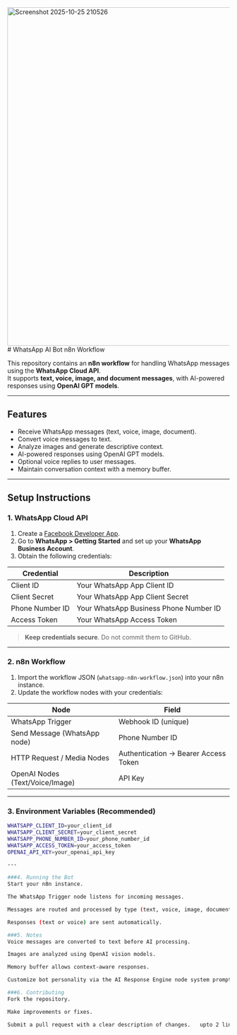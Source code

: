 <img width="1366" height="767" alt="Screenshot 2025-10-25 210526" src="https://github.com/user-attachments/assets/3d5f69b2-5d45-43b8-84ae-32e095428413" />
 # WhatsApp AI Bot n8n Workflow

This repository contains an **n8n workflow** for handling WhatsApp messages using the **WhatsApp Cloud API**.  
It supports **text, voice, image, and document messages**, with AI-powered responses using **OpenAI GPT models**.

---

## Features

- Receive WhatsApp messages (text, voice, image, document).    
- Convert voice messages to text.  
- Analyze images and generate descriptive context.  
- AI-powered responses using OpenAI GPT models.  
- Optional voice replies to user messages.  
- Maintain conversation context with a memory buffer.  

---

## Setup Instructions

### 1. WhatsApp Cloud API

1. Create a [Facebook Developer App](https://developers.facebook.com/).  
2. Go to **WhatsApp > Getting Started** and set up your **WhatsApp Business Account**.  
3. Obtain the following credentials:

| Credential        | Description                           |
|------------------|---------------------------------------|
| Client ID         | Your WhatsApp App Client ID           |
| Client Secret     | Your WhatsApp App Client Secret       |
| Phone Number ID   | Your WhatsApp Business Phone Number ID|
| Access Token      | Your WhatsApp Access Token            |

> **Keep credentials secure**. Do not commit them to GitHub.

---

### 2. n8n Workflow

1. Import the workflow JSON (`whatsapp-n8n-workflow.json`) into your n8n instance.  
2. Update the workflow nodes with your credentials:

| Node                         | Field                                  |
|-------------------------------|---------------------------------------|
| WhatsApp Trigger              | Webhook ID (unique)                    |
| Send Message (WhatsApp node)  | Phone Number ID                        |
| HTTP Request / Media Nodes    | Authentication → Bearer Access Token  |
| OpenAI Nodes (Text/Voice/Image) | API Key                               |

---

### 3. Environment Variables (Recommended)

```bash
WHATSAPP_CLIENT_ID=your_client_id
WHATSAPP_CLIENT_SECRET=your_client_secret
WHATSAPP_PHONE_NUMBER_ID=your_phone_number_id
WHATSAPP_ACCESS_TOKEN=your_access_token
OPENAI_API_KEY=your_openai_api_key

---

###4. Running the Bot
Start your n8n instance.

The WhatsApp Trigger node listens for incoming messages.

Messages are routed and processed by type (text, voice, image, document).

Responses (text or voice) are sent automatically.

###5. Notes
Voice messages are converted to text before AI processing.

Images are analyzed using OpenAI vision models.

Memory buffer allows context-aware responses.

Customize bot personality via the AI Response Engine node system prompt.

###6. Contributing
Fork the repository.

Make improvements or fixes.

Submit a pull request with a clear description of changes.   upto 2 lines correct in fonyts after all in one font only

